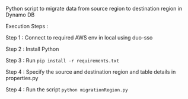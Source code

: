Python script to migrate data from source region to destination region in Dynamo DB

Execution Steps : 

Step 1 : Connect to required AWS env in local using duo-sso 

Step 2 : Install Python

Step 3 : Run ```pip install -r requirements.txt```

Step 4 : Specify the source and destination region and table details in properties.py

Step 4 : Run the script ```python migrationRegion.py```
